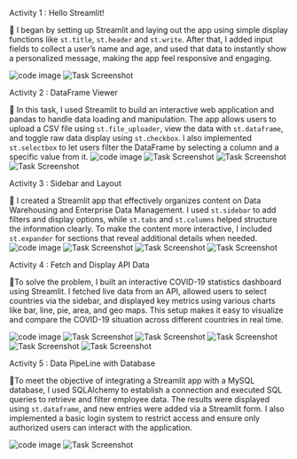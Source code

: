 Activity 1 : Hello Streamlit!

📌 I began by setting up Streamlit and laying out the app using simple display functions like `st.title`, `st.header` and `st.write`. After that, I added input fields to collect a user’s name and age, and used that data to instantly show a personalized message, making the app feel responsive and engaging.

![code image](https://raw.githubusercontent.com/JashleyGuiang/STREAMLIT-ACTIVITIES/main/images/code1.png)
![Task Screenshot](https://raw.githubusercontent.com/JashleyGuiang/STREAMLIT-ACTIVITIES/main/images/task1.png)

Activity 2 : DataFrame Viewer

📌 In this task, I used Streamlit to build an interactive web application and pandas to handle data loading and manipulation. The app allows users to upload a CSV file using `st.file_uploader`, view the data with `st.dataframe`, and toggle raw data display using `st.checkbox`. I also implemented `st.selectbox` to let users filter the DataFrame by selecting a column and a specific value from it.
![code image](https://raw.githubusercontent.com/JashleyGuiang/STREAMLIT-ACTIVITIES/main/images/code2.png)
![Task Screenshot](https://raw.githubusercontent.com/JashleyGuiang/STREAMLIT-ACTIVITIES/main/images/task2.png)
![Task Screenshot](https://raw.githubusercontent.com/JashleyGuiang/STREAMLIT-ACTIVITIES/main/images/task2.1.png)
![Task Screenshot](https://raw.githubusercontent.com/JashleyGuiang/STREAMLIT-ACTIVITIES/main/images/task2.2.png)

Activity 3 : Sidebar and Layout

📌 I created a Streamlit app that effectively organizes content on Data Warehousing and Enterprise Data Management. I used `st.sidebar` to add filters and display options, while `st.tabs` and `st.columns` helped structure the information clearly. To make the content more interactive, I included `st.expander` for sections that reveal additional details when needed.
![code image](https://raw.githubusercontent.com/JashleyGuiang/STREAMLIT-ACTIVITIES/main/images/code3.png)
![Task Screenshot](https://raw.githubusercontent.com/JashleyGuiang/STREAMLIT-ACTIVITIES/main/images/task3.png)
![Task Screenshot](https://raw.githubusercontent.com/JashleyGuiang/STREAMLIT-ACTIVITIES/main/images/task3.1.png)
![Task Screenshot](https://raw.githubusercontent.com/JashleyGuiang/STREAMLIT-ACTIVITIES/main/images/task3.2.png)


Activity 4 : Fetch and Display API Data

📌To solve the problem, I built an interactive COVID-19 statistics dashboard using Streamlit. I fetched live data from an API, allowed users to select countries via the sidebar, and displayed key metrics using various charts like bar, line, pie, area, and geo maps. This setup makes it easy to visualize and compare the COVID-19 situation across different countries in real time.

![code image](https://raw.githubusercontent.com/JashleyGuiang/STREAMLIT-ACTIVITIES/main/images/code4.png)
![Task Screenshot](https://raw.githubusercontent.com/JashleyGuiang/STREAMLIT-ACTIVITIES/main/images/task4.png)
![Task Screenshot](https://raw.githubusercontent.com/JashleyGuiang/STREAMLIT-ACTIVITIES/main/images/task4.1.png)
![Task Screenshot](https://raw.githubusercontent.com/JashleyGuiang/STREAMLIT-ACTIVITIES/main/images/task4.2.png)
![Task Screenshot](https://raw.githubusercontent.com/JashleyGuiang/STREAMLIT-ACTIVITIES/main/images/task4.3.png)
![Task Screenshot](https://raw.githubusercontent.com/JashleyGuiang/STREAMLIT-ACTIVITIES/main/images/task4.4.png)

Activity 5 : Data PipeLine with Database

📌To meet the objective of integrating a Streamlit app with a MySQL database, I used SQLAlchemy to establish a connection and executed SQL queries to retrieve and filter employee data. The results were displayed using `st.dataframe`, and new entries were added via a Streamlit form. I also implemented a basic login system to restrict access and ensure only authorized users can interact with the application.

![code image](https://raw.githubusercontent.com/JashleyGuiang/STREAMLIT-ACTIVITIES/main/images/code5.png)
![Task Screenshot](https://raw.githubusercontent.com/JashleyGuiang/STREAMLIT-ACTIVITIES/main/images/task5.png)

